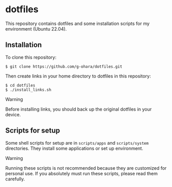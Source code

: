 # dotfiles
This repository contains dotfiles and some installation scripts for my environment (Ubuntu 22.04).

## Installation
To clone this repository:
```
$ git clone https://github.com/g-ohara/dotfiles.git
```
Then create links in your home directory to dotfiles in this repository:
```
$ cd dotfiles
$ ./install_links.sh
```
> [!WARNING]  
> Before installing links, you should back up the original dotfiles in your device.

## Scripts for setup
Some shell scripts for setup are in `scripts/apps` and `scripts/system` directories. They install some applications or set up environment.
> [!WARNING]  
> Running these scripts is not recommended because they are customized for personal use. If you absolutely must run these scripts, please read them carefully.
